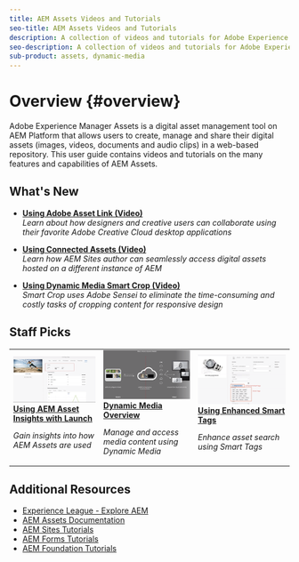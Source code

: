 ```yaml
---
title: AEM Assets Videos and Tutorials
seo-title: AEM Assets Videos and Tutorials
description: A collection of videos and tutorials for Adobe Experience Manager Assets
seo-description: A collection of videos and tutorials for Adobe Experience Manager Assets
sub-product: assets, dynamic-media
---
```


# Overview {#overview}

Adobe Experience Manager Assets is a digital asset management tool on AEM Platform that allows users to create, manage and share their digital assets (images, videos, documents and audio clips) in a web-based repository. This user guide contains videos and tutorials on the many features and capabilities of AEM Assets.

## What's New

* **[Using Adobe Asset Link (Video)](./creative-cloud/adobe-asset-link-feature-video-use.md)**
    <br>
    *Learn about how designers and creative users can collaborate using their favorite Adobe Creative Cloud desktop applications*

* **[Using Connected Assets (Video)](./deployment/connected-assets-feature-video-use.md)**
    <br>
    *Learn how AEM Sites author can seamlessly access digital assets hosted on a different instance of AEM*

* **[Using Dynamic Media Smart Crop (Video)](./dynamic-media/smart-crop-feature-video-use.md)**
    <br>
     *Smart Crop uses Adobe Sensei to eliminate the time-consuming and costly tasks of cropping content for responsive design*

## Staff Picks

<table>
<td>
   <a href="./analytics/asset-insights-launch-tutorial-setup.md">
   <img alt="AEM Assets Insights" src="./analytics/assets/asset-insights-cover.png"/>
   </a>
   <div>
      <a href="./analytics/asset-insights-launch-tutorial-setup.md">
      <strong>Using AEM Asset Insights with Launch</strong>
      </a>
   </div>
   <p>
      <em>Gain insights into how AEM Assets are used</em>
   <p>
</td>
<td>
   <a href="./dynamic-media/dynamic-media-overview-feature-video-use.md">
   <img alt="Dynamic Media Overview" src="./dynamic-media/assets/dynamic-media-overiew.png" />
   </a>
   <div>
      <a href="./dynamic-media/dynamic-media-overview-feature-video-use.md">
      <strong>Dynamic Media Overview</strong>
      </a>
   </div>
   <p>
      <em>Manage and access media content using Dynamic Media</em>
   <p>
</td>
<td>
   <a href="./metadata/enhanced-smart-tags-feature-video-use.md">
   <img alt="Enhanced Smart Tags" src="./metadata/assets/enhanced-smart-tags.png" />
   </a>
   <div>
      <a href="./metadata/enhanced-smart-tags-feature-video-use.md">
      <strong>Using Enhanced Smart Tags</strong>
      </a>
   </div>
   <p>
      <em>Enhance asset search using Smart Tags</em>
   </p>
</td>
</table>

## Additional Resources

* [Experience League - Explore AEM](https://experienceleague.adobe.com/#recommended/solutions/experience-manager)
* [AEM Assets Documentation](https://helpx.adobe.com/experience-manager/6-5/assets/user-guide.html)
* [AEM Sites Tutorials](/help/sites/overview.md)
* [AEM Forms Tutorials](/help/forms/introduction.md)
* [AEM Foundation Tutorials](/help/foundation/overview.md)
